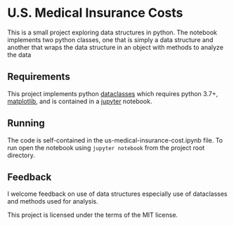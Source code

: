 # U.S. Medical Insurance Costs
This is a small project exploring data structures in python. The notebook implements two python classes, one that is simply a data structure and another that wraps the data structure in an object with methods to analyze the data

## Requirements
This project implements python [dataclasses](https://docs.python.org/3/library/dataclasses.html) which requires python 3.7+, [matplotlib](https://matplotlib.org/), and is contained in a [jupyter](https://jupyter.org/) notebook.

## Running
The code is self-contained in the us-medical-insurance-cost.ipynb file. To run open the notebook using `jupyter notebook` from the project root directory.

## Feedback
I welcome feedback on use of data structures especially use of dataclasses and methods used for analysis.

This project is licensed under the terms of the MIT license.
